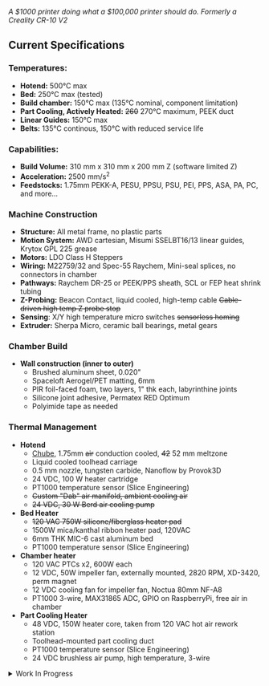 _A $1000 printer doing what a $100,000 printer should do.
Formerly a Creality CR-10 V2_

## Current Specifications

### Temperatures:
- **Hotend:** 500°C max
- **Bed:** 250°C max (tested)
- **Build chamber:** 150°C max (135°C nominal, component limitation)
- **Part Cooling, Actively Heated:**  ~~260~~ 270°C maximum, PEEK duct
- **Linear Guides:** 150°C max
- **Belts:** 135°C continous, 150°C with reduced service life

### Capabilities:
- **Build Volume:** 310 mm x 310 mm x 200 mm Z (software limited Z)
- **Acceleration:** 2500 mm/s<sup>2</sup>
- **Feedstocks:** 1.75mm PEKK-A, PESU, PPSU, PSU, PEI, PPS, ASA, PA, PC, and more...

### Machine Construction
- **Structure:** All metal frame, no plastic parts
- **Motion System:** AWD cartesian, Misumi SSELBT16/13 linear guides, Krytox GPL 225 grease
- **Motors:** LDO Class H Steppers
- **Wiring:** M22759/32 and Spec-55 Raychem, Mini-seal splices, no connectors in chamber
- **Pathways:** Raychem DR-25 or PEEK/PPS sheath, SCL or FEP heat shrink tubing
- **Z-Probing:** Beacon Contact, liquid cooled, high-temp cable ~~Cable-driven high temp Z probe stop~~
- **Sensing**: X/Y high temperature micro switches ~~sensorless homing~~
- **Extruder:** Sherpa Micro, ceramic ball bearings, metal gears

### Chamber Build
- **Wall construction (inner to outer)**
  - Brushed aluminum sheet, 0.020"
  - Spaceloft Aerogel/PET matting, 6mm
  - PIR foil-faced foam, two layers, 1" thk each, labyrinthine joints
  - Silicone joint adhesive, Permatex RED Optimum
  - Polyimide tape as needed

### Thermal Management
- **Hotend**
  - [Chube](https://chubehotend.com/), 1.75mm ~~air~~ conduction cooled, ~~42~~ 52 mm meltzone
  - Liquid cooled toolhead carriage
  - 0.5 mm nozzle, tungsten carbide, Nanoflow by Provok3D
  - 24 VDC, 100 W heater cartridge
  - PT1000 temperature sensor (Slice Engineering)
  - ~~Custom "Dab" air manifold, ambient cooling air~~
  - ~~24 VDC, 30 W Berd air cooling pump~~
- **Bed Heater**  
  - ~~120 VAC 750W silicone/fiberglass heater pad~~
  - 1500W mica/kanthal ribbon heater pad, 120VAC
  - 6mm THK MIC-6 cast aluminum bed
  - PT1000 temperature sensor (Slice Engineering)
- **Chamber heater**
  - 120 VAC PTCs x2, 600W each
  - 12 VDC, 50W impeller fan, externally mounted, 2820 RPM, XD-3420, perm magnet
  - 12 VDC cooling fan for impeller fan, Noctua 80mm NF-A8
  - PT1000 3-wire, MAX31865 ADC, GPIO on RaspberryPi, free air in chamber
- **Part Cooling Heater**
  - 48 VDC, 150W heater core, taken from 120 VAC hot air rework station
  - Toolhead-mounted part cooling duct
  - PT1000 temperature sensor (Slice Engineering)
  - 24 VDC brushless air pump, high temperature, 3-wire

<details>

<summary>Work In Progress</summary>


- Working with/on a Danger Klipper module for heated part cooling control that allows both fan speed and the heater core temp to be changed independently. It is working well.
- The BTT SKR1.4T has run out of I/O and needs to be replaced by an Octopus with 48VDC stepper drivers. An old PC tower case provides plenty of room for the MCU and associated power supplies and distribution.
- Rebuilding the X-axis gantry to have dual steppers instead of one stepper and an idler. Gantry beams to be laser cut plate aluminum.


- Rebuilding the Z-axis with Wobblex lead screw nuts. Flipping the steppers from bottom drive to top-drive with thrust bearings at the bottom. A pair of bellows shaft couplings will reduce lead screw alignment tolerance.


- Y-axis redesign to include kinematic, three-point coupling for the new magnetic bed. Larger linear guides support the bed carriage in three places. A 120 VAC silicone heater is planned, but may be replaced by mica heaters so the bed can operate above 250C for extreme materials like Extem TPI. The single stepper will be replaced by two stepper motors.


- Extruder and hotend water-cooling is required. Adding water-cooling for the stepper motors will enable 150C continuous chamber operating temperature.


- Active chamber cooling is required to offset the difference between the lowest rated component and the upper limit of heating power of the heaters versus chamber insulation. A small tube and fin automotive intercooler with appropriate fans and ducting will provide air-to-air rejection of the surplus heat.


- Power consumption is high (13-14 amps on a 15 amp wall outlet) despite excellent insulation. Reducing power consumption is vital for safety and economy.


- Better intrinsic safety is desired. Power-enable relays controlled by the host (Raspberry Pi) will enable remote shutdown when thermal runaway is detected and can't be overcome (N/O solid state relays in a failed-closed scenario). Power-up/down workflows will save energy. Dual temperature sensors with comparative capabilities and diverse pathways should be used on heat sources that are not thermally fused nor controlled by solid state relays.


- Filament drying, handling, and feeding needs improvement. Currently the reel is inside the chamber, which provides heating and drying while running. It mounts to a spool holder with a filament guide hoop. Filament is pulled from the reel by the extruder which limits Z travel. At upper end Z heights the filament path becomes short and abrupt. Very brittle filaments can break mid-print. There is no filament runout detection at this time. Heat is lost opening the upper door to load filament and can cause burns to the operator. A filament heating and drying chamber above the printer is needed. 


</details>
